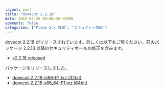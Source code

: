 ```yaml
---
layout: post
title: "dovecot 2.2.18"
date: 2015-05-26 00:00:00 +0900
comments: false
categories: ["Plamo 5.x 情報", "セキュリティ情報"]
---
```


dovecot 2.2.18 がリリースされています。詳しくは以下をご覧ください。前のパッケージ 2.2.13 以降のセキュリティホールの修正を含みます。

* [v2.2.18 released](http://dovecot.org/list/dovecot-news/2015-May/000294.html)

パッケージをリリースしました。

* [dovecot-2.2.18-i586-P1.txz (32bit)](ftp://plamo.linet.gr.jp/pub/Plamo-5.x/x86/contrib/Network/dovecot-2.2.18-i686-P1.txz)
* [dovecot-2.2.18-x86_64-P1.txz (64bit)](ftp://plamo.linet.gr.jp/pub/Plamo-5.x/x86_64/contrib/Network/dovecot-2.2.18-x86_64-P1.txz)
